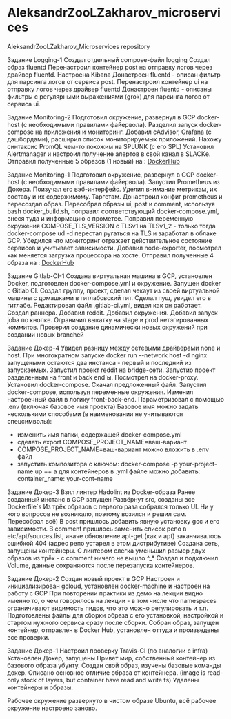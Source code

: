 ﻿# AleksandrZooLZakharov_microservices

AleksandrZooLZakharov_Microservices repository

Задание Logging-1
Создал отдельный compose-файл logging
Создал образ fluentd
Перенастроил контейнер post на отправку логов через драйвер fluentd.
Настроена Kibana
Донастроен fluentd - описан фильтр для парсинга логов от сервиса post.
Перенастроил контейнер ui на отправку логов через драйвер fluentd
Донастроен fluentd - описаны фильтры с регулярными выражениями (grok) для парсинга логов от сервиса ui.

Задание Monitoring-2
Подготовил окружение, развернул в GCP docker-host (с необходимыми правилами файервола).
Разделил запуск docker-compose на приложения и мониторинг.
Добавил cAdvisor, Grafana (с дашбордами), расширил список мониторируемых приложений.
Нахожу синтаксис PromQL чем-то похожим на SPLUNK (с его SPL)
Установил Alertmanager и настроил получение алертов в свой канал в SLACKе.
Отправил полученные 5 образов (1 новый) на : [DockerHub](https://cloud.docker.com/u/zoolgle/repository/list)

Задание Monitoring-1
Подготовил окружение, развернул в GCP docker-host (с необходимыми правилами файервола).
Запустил Prometheus из Докера. Поизучал его вэб-интерфейс.
Уделил внимание метрикам, их составу и их содержимому. Таргетам.
Донастроил конфиг prometheus и пересоздал образ.
Пересобрал образы ui, post и comment, используя bash docker_build.sh, поправил соответствующий docker-compose.yml, внеся туда и информацию о прометее.
Поправил переменную окружения COMPOSE_TLS_VERSION с TLSv1 на TLSv1_2 - только тогда docker-compose ud -d перестал ругаться на TLS и заработал в облаке GCP.
Убедился что мониторинг отражает действительное состояние сервисов и учитывает зависимости.
Добавил node-exporter, посмотрел как меняется загрузка процессора на хосте.
Отправил полученные 4 образа на : [DockerHub](https://cloud.docker.com/u/zoolgle/repository/list)

Задание Gitlab-CI-1 
Создана виртуальная машина в GCP, установлен Docker, подготовлен docker-compose.yml и окружение. Запущен docker с Gitlab CI. Создал группу, проект, сделал чекаут из своей виртуальной машины с домашками в гитлабовский гит. Сделал пуш, увидел его в гитлабе. Редактировал файл .gitlab-ci.yml, видел как он работает. Создал раннера. Добавил reddit. Добавил окружения. Добавил запуск jobа по кнопке. Ограничил выкатку на stage и prod нетэгированных коммитов. Проверил создание динамически новых окружений при создании новых branchей

Задание Докер-4 
Увидел разницу между сетевыми драйверами none и host. При многократном запуске docker run --network host -d nginx запущеными остаются два инстанса - первый и последний из запускаемых. Запустил проект reddit на bridge-сети. Запустио проект разделенным на front и back end`ы. Посмотрел на docker-proxy. Установил docker-compose. Скачал предложенный файл. Запустил docker-compose, используя переменные окружения. Изменил настроечный файл в логику front-back-end. Параметризовал с помощью .env (включая базовое имя проекта) Базовое имя можно задать несколькими способами (в наименовании не учитываются спецсимволы):

 - изменить имя папки, содержащей docker-compose.yml
 - сделать export COMPOSE_PROJECT_NAME=ваш-вариант
 - COMPOSE_PROJECT_NAME=ваш-вариант можно вложить в .env файл
 - запустить композитора с ключом: docker-compose -p your-project-name up ++ а для контейнеров в .yml файле можно добавить: container_name: your-cont-name

Задание Докер-3 
Взял линтер Hadolint из Docker-образа Ранее созданный инстанс в GCP запущен Развёрнут src, созданы все Dockerfile`s Из трёх образов с первого раза собрался только UI. Ни у кого вопросов не возникало, поэтому возился и решил сам. Пересобрал всё) В post пришлось добавить явную установку gcc и его зависимости. В comment пришлось заменить список репо в etc/apt/sources.list, иначе обновление apt-get (как и apt) заканчивалось ошибкой 404 (адрес репо устарел в этом дистрибутиве) Создана сеть, запущены контейнеры. С линтером слегка уменьшил размер двух образов из трёх - с comment ничего не вышло ^_* Создал и подключил Volume, данные сохраняются после перезапуска контейнеров.

Задание Докер-2 
Создан новый проект в GCP Настроен и инициализирован gcloud, установлен docker-machine и настроен на работу с GCP При повторении практики из демо на лекции видно именно то, о чем говорилось на лекции - в том числе что namespaces ограничивают видимость пидов, что это можно регулировать и т.п. Подготовлены файлы для сборки образа с его установкой, настройкой и стартом нужного сервиса сразу после сборки. Собран образ, запущен контейнер, отправлен в Docker Hub, установлен оттуда и произведены все проверки.

Задание Докер-1 
Настроил проверку Travis-CI (по аналогии с infra) Установлен Докер, запущены Привет мир, собственный контейнер из базового образа убунту. Создан свой образ, изучены базовые команды докер. Описано основное отличие образа от контейнера. (image is read-only stock of layers, but container have read and write fs) Удалены контейнеры и образы.

Рабочее окружение развернуто в чистом образе Ubuntu, всё рабочее окружение настроено заново.

